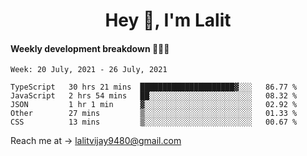 <h1 align="center">Hey 👋, I'm Lalit</h1>

#### Weekly development breakdown 👨🏻‍💻
<!--START_SECTION:waka-->
```text
Week: 20 July, 2021 - 26 July, 2021

TypeScript   30 hrs 21 mins  █████████████████████▓░░░   86.77 % 
JavaScript   2 hrs 54 mins   ██░░░░░░░░░░░░░░░░░░░░░░░   08.32 % 
JSON         1 hr 1 min      ▓░░░░░░░░░░░░░░░░░░░░░░░░   02.92 % 
Other        27 mins         ▒░░░░░░░░░░░░░░░░░░░░░░░░   01.33 % 
CSS          13 mins         ▒░░░░░░░░░░░░░░░░░░░░░░░░   00.67 % 
```
<!--END_SECTION:waka-->

Reach me at → lalitvijay9480@gmail.com
